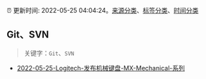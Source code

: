 :alarm_clock: 更新时间: 2022-05-25 04:04:24。[来源分类](../README.md)、[标签分类](../TAGS.md)、[时间分类](../TIMELINE.md)

## Git、SVN


> 关键字：`Git`、`SVN`



- [2022-05-25-Logitech-发布机械键盘-MX-Mechanical-系列](https://www.v2ex.com/t/855157) 